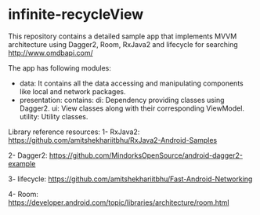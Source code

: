 # infinite-recycleView

This repository contains a detailed sample app that implements MVVM architecture using Dagger2, Room, RxJava2 and lifecycle for searching http://www.omdbapi.com/ 

The app has following modules:
- data: It contains all the data accessing and manipulating components like local and network packages.
- presentation: contains:
di: Dependency providing classes using Dagger2.
ui: View classes along with their corresponding ViewModel.
utility: Utility classes.


Library reference resources:
1- RxJava2: https://github.com/amitshekhariitbhu/RxJava2-Android-Samples

2- Dagger2: https://github.com/MindorksOpenSource/android-dagger2-example

3- lifecycle: https://github.com/amitshekhariitbhu/Fast-Android-Networking

4- Room: https://developer.android.com/topic/libraries/architecture/room.html
